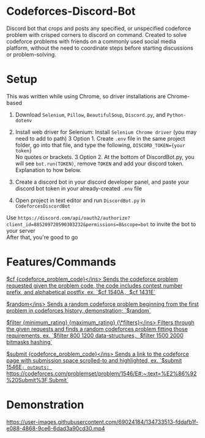 # Codeforces-Discord-Bot
Discord bot that crops and posts any specified, or unspecified codeforce problem with crisped corners to discord on command. Created to solve codeforce problems with friends on a commonly used social media platform, without the need to coordinate steps before starting discussions or problem-solving.


# Setup
This was written while using Chrome, so driver installations are Chrome-based
1. Download `Selenium`, `Pillow`, `BeautifulSoup`, `Discord.py`, and `Python-dotenv`  
2. Install web driver for Selenium: Install `Selenium Chrome driver` (you may need to add to path)
3 Option 1.
Create `.env` file in the same project folder, go into that file, and type the following, `DISCORD_TOKEN={your token}`  
No quotes or brackets. 
3 Option 2. At the bottom of DiscordBot.py, you will see `bot.run(TOKEN)`, remove `TOKEN` and add your discord token. Explanation to how below.

   
4. Create a discord bot in your discord developer panel, and paste your discord bot token in your already-created `.env` file
5. Open project in text editor and run `DiscordBot.py` in `CodeforcesDiscordBot`

Use `https://discord.com/api/oauth2/authorize?client_id=885209720590303232&permissions=8&scope=bot` to invite the bot to your server  
After that, you're good to go


# Features/Commands
<ins>$cf {codeforce_problem_code}</ins>  
Sends the codeforce problem requested given the problem code, the code includes contest number prefix, and alphabetical postfix, ex. `$cf 1540A`, `$cf 1431E`

<ins>$random</ins>  
Sends a random codeforce problem beginning from the first problem in codeforces history, demonstration; `$random`

<ins>$filter {minimum_rating} {maximum_rating} {\*filters}</ins>  
Filters through the given requests and finds a random codeforces problem fitting those requirements, ex. `$filter 800 1200 data-structures`, `$filter 1500 2000 bitmasks hashing`
 
<ins>$submit {codeforce_problem_code}</ins>  
Sends a link to the codeforce page with submission space scrolled-to and highlighted, ex. `$submit 1546E`; outputs: `https://codeforces.com/problemset/problem/1546/E#:~:text=%E2%86%92%20Submit%3F,Submit`

 
# Demonstration
https://user-images.githubusercontent.com/69024184/134733513-fddafb1f-e088-4868-9ce6-6dad3a90cd30.mp4

